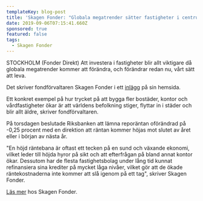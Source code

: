 ```yaml
---
templateKey: blog-post
title: 'Skagen Fonder: "Globala megatrender sätter fastigheter i centrum"'
date: 2019-09-06T07:15:41.660Z
sponsored: true
featured: false
tags:
  - Skagen Fonder
---
```

STOCKHOLM (Fonder Direkt) Att investera i fastigheter blir allt viktigare då globala megatrender kommer att förändra, och förändrar redan nu, vårt sätt att leva.



Det skriver fondförvaltaren Skagen Fonder i ett [inlägg](https://www.skagenfonder.se/tema/fastighet/globala-megatrender-satter-fastigheter-i-centrum/) på sin hemsida.



Ett konkret exempel på hur trycket på att bygga fler bostäder, kontor och vårdfastigheter ökar är att världens befolkning stiger, flyttar in i städer och blir allt äldre, skriver fondförvaltaren.



På torsdagen beslutade Riksbanken att lämna reporäntan oförändrad på -0,25 procent med en direktion att räntan kommer höjas mot slutet av året eller i början av nästa år.



"En höjd räntebana är oftast ett tecken på en sund och växande ekonomi, vilket leder till höjda hyror på sikt och att efterfrågan på bland annat kontor ökar. Dessutom har de flesta fastighetsbolag under lång tid kunnat refinansiera sina krediter på mycket låga nivåer, vilket gör att de ökade räntekostnaderna inte kommer att slå igenom på ett tag", skriver Skagen Fonder.



[Läs mer](https://www.skagenfonder.se/tema/fastighet/globala-megatrender-satter-fastigheter-i-centrum/) hos Skagen Fonder.
